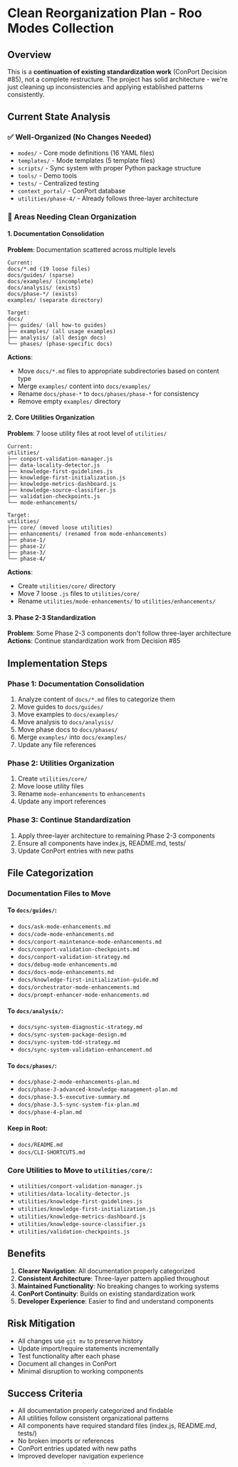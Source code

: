 # Clean Reorganization Plan - Roo Modes Collection

## Overview

This is a **continuation of existing standardization work** (ConPort Decision #85), not a complete restructure. The project has solid architecture - we're just cleaning up inconsistencies and applying established patterns consistently.

## Current State Analysis

### ✅ Well-Organized (No Changes Needed)
- `modes/` - Core mode definitions (16 YAML files)
- `templates/` - Mode templates (5 template files)
- `scripts/` - Sync system with proper Python package structure
- `tools/` - Demo tools
- `tests/` - Centralized testing
- `context_portal/` - ConPort database
- `utilities/phase-4/` - Already follows three-layer architecture

### 🔄 Areas Needing Clean Organization

#### 1. Documentation Consolidation
**Problem**: Documentation scattered across multiple levels
```
Current:
docs/*.md (19 loose files)
docs/guides/ (sparse)
docs/examples/ (incomplete)
docs/analysis/ (exists)
docs/phase-*/ (exists)
examples/ (separate directory)

Target:
docs/
├── guides/ (all how-to guides)
├── examples/ (all usage examples)  
├── analysis/ (all design docs)
└── phases/ (phase-specific docs)
```

**Actions**:
- Move `docs/*.md` files to appropriate subdirectories based on content type
- Merge `examples/` content into `docs/examples/`
- Rename `docs/phase-*` to `docs/phases/phase-*` for consistency
- Remove empty `examples/` directory

#### 2. Core Utilities Organization
**Problem**: 7 loose utility files at root level of `utilities/`
```
Current:
utilities/
├── conport-validation-manager.js
├── data-locality-detector.js
├── knowledge-first-guidelines.js
├── knowledge-first-initialization.js
├── knowledge-metrics-dashboard.js
├── knowledge-source-classifier.js
├── validation-checkpoints.js
└── mode-enhancements/

Target:
utilities/
├── core/ (moved loose utilities)
├── enhancements/ (renamed from mode-enhancements)
├── phase-1/
├── phase-2/
├── phase-3/
└── phase-4/
```

**Actions**:
- Create `utilities/core/` directory
- Move 7 loose `.js` files to `utilities/core/`
- Rename `utilities/mode-enhancements/` to `utilities/enhancements/`

#### 3. Phase 2-3 Standardization
**Problem**: Some Phase 2-3 components don't follow three-layer architecture
**Actions**: Continue standardization work from Decision #85

## Implementation Steps

### Phase 1: Documentation Consolidation
1. Analyze content of `docs/*.md` files to categorize them
2. Move guides to `docs/guides/`
3. Move examples to `docs/examples/`
4. Move analysis to `docs/analysis/`
5. Move phase docs to `docs/phases/`
6. Merge `examples/` into `docs/examples/`
7. Update any file references

### Phase 2: Utilities Organization
1. Create `utilities/core/`
2. Move loose utility files
3. Rename `mode-enhancements` to `enhancements`
4. Update any import references

### Phase 3: Continue Standardization
1. Apply three-layer architecture to remaining Phase 2-3 components
2. Ensure all components have index.js, README.md, tests/
3. Update ConPort entries with new paths

## File Categorization

### Documentation Files to Move

#### To `docs/guides/`:
- `docs/ask-mode-enhancements.md`
- `docs/code-mode-enhancements.md`
- `docs/conport-maintenance-mode-enhancements.md`
- `docs/conport-validation-checkpoints.md`
- `docs/conport-validation-strategy.md`
- `docs/debug-mode-enhancements.md`
- `docs/docs-mode-enhancements.md`
- `docs/knowledge-first-initialization-guide.md`
- `docs/orchestrator-mode-enhancements.md`
- `docs/prompt-enhancer-mode-enhancements.md`

#### To `docs/analysis/`:
- `docs/sync-system-diagnostic-strategy.md`
- `docs/sync-system-package-design.md`
- `docs/sync-system-tdd-strategy.md`
- `docs/sync-system-validation-enhancement.md`

#### To `docs/phases/`:
- `docs/phase-2-mode-enhancements-plan.md`
- `docs/phase-3-advanced-knowledge-management-plan.md`
- `docs/phase-3.5-executive-summary.md`
- `docs/phase-3.5-sync-system-fix-plan.md`
- `docs/phase-4-plan.md`

#### Keep in Root:
- `docs/README.md`
- `docs/CLI-SHORTCUTS.md`

### Core Utilities to Move to `utilities/core/`:
- `utilities/conport-validation-manager.js`
- `utilities/data-locality-detector.js`
- `utilities/knowledge-first-guidelines.js`
- `utilities/knowledge-first-initialization.js`
- `utilities/knowledge-metrics-dashboard.js`
- `utilities/knowledge-source-classifier.js`
- `utilities/validation-checkpoints.js`

## Benefits

1. **Clearer Navigation**: All documentation properly categorized
2. **Consistent Architecture**: Three-layer pattern applied throughout
3. **Maintained Functionality**: No breaking changes to working systems
4. **ConPort Continuity**: Builds on existing standardization work
5. **Developer Experience**: Easier to find and understand components

## Risk Mitigation

- All changes use `git mv` to preserve history
- Update import/require statements incrementally
- Test functionality after each phase
- Document all changes in ConPort
- Minimal disruption to working components

## Success Criteria

- All documentation properly categorized and findable
- All utilities follow consistent organizational patterns
- All components have required standard files (index.js, README.md, tests/)
- No broken imports or references
- ConPort entries updated with new paths
- Improved developer navigation experience